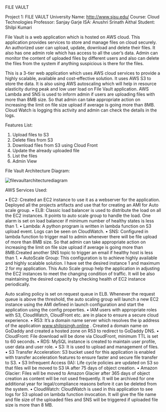 FILE VAULT

Project 1: FILE VAULT
University Name: http://www.sjsu.edu/
Course: Cloud Technologies
Professor: Sanjay Garje
ISA: Anushri Srinath Aithal
Student: Shilpi Kumari

File Vault is a web application which is hosted on AWS cloud. This application provides services to store and manage files on cloud securely. An authorized user can upload, update, download and delete their files. It also has one admin role which has access to all the user’s data. Admin can monitor the content of uploaded files by different users and also can delete the files from the system if anything suspicious is there for the files.

This is a 3-tier web application which uses AWS cloud services to provide a highly scalable, available and cost-effective solution. It uses AWS S3 to store the data. It is also using AWS autoscaling which will help in resource elasticity during peak and low user load on File Vault application. AWS Lambda and SNS is used to inform admin if users are uploading files with more than 8MB size. So that admin can take appropriate action on increasing the limit on file size upload if average is going more than 8MB. Cloud Watch is logging this activity and admin can check the details in the logs.

Features List:
1.	Upload files to S3 
2.	Delete files from S3
3.	Download files from S3 using Cloud Front
4.	Update the already uploaded file
5.	List the files
6.  Admin View

File Vault Architecture Diagram:

![filevaultarchitecturediagram](https://user-images.githubusercontent.com/42687329/47689363-e0f4e500-dba6-11e8-945a-61190c5e37ad.png)

AWS Services Used:

•	EC2: Created an EC2 instance to use it as a webserver for the application. Deployed all the projects artifacts and use that for creating an AMI for Auto scale group.
•	ELB: Classic load balancer is used to distribute the load on all the EC2 instances. It points to auto scale group to handle the load. One alarm is set on load balancer if minimum number of healthy states is less than 1.
•	Lambda: A python program is written in lambda function on S3 upload event. Logs can be seen on CloudWatch.
•	SNS: Configured in lambda function to trigger mail to admin whenever there will be file upload of more than 8MB size. So that admin can take appropriate action on increasing the limit on file size upload if average is going more than 8MB.Created another SNS topic to trigger an email if healthy host is less than 1.
•	AutoScale Group: This configuration is to achieve highly available and highly scalable solution. I have set the desired instance 1 and maximum 2 for my application. This Auto Scale group help the application in adjusting the EC2 instances to meet the changing condition of traffic. It will be also maintaining the desired capacity by checking health of EC2 instance periodically.

Auto scaling policy is set on request queue in ELB. Whenever the request queue is above the threshold, the auto scaling group will launch a new EC2 instance using the AMI defined in launch configuration and start the application using the config properties.
•	IAM users with appropriate roles with S3, CloudWatch, CloudFront etc. are in place to ensure a secure cloud experience.
•	R53: It’s a domain name server which resolves the ip address of the application www.shilpisingh.online . Created a domain name on GoDaddy and created a hosted zone on R53 to redirect to GoDaddy DNS.
•	CloudFront: File download will be done via CloudFront, minimum TTL is set to 60 seconds.
•	RDS: MySQL instance is created to maintain user profile, user data and user role.
•	S3: It is used to upload and management of files.
•	S3 Transfer Acceleration: S3 bucket used for this application is enabled with transfer acceleration features to ensure faster and secure file transfer to S3.
•	S3 Infrequent Access (IA): Life cycle policies are updated on S3 so that files will be moved to S3 IA after 75 days of object creation.
•	Amazon Glacier: Files will be moved to Amazon Glacier after 365 days of object creation as content will be not used frequently. It will be archived for one additional year for legal/compliance reasons before it can be deleted from the system.
•	CloudWatch: CloudWatch is used in this application to see logs for S3 upload on lambda function invocation. It will give the file name and file size of the uploaded files and SNS will be triggered if uploaded file size is more than 8 MB.
